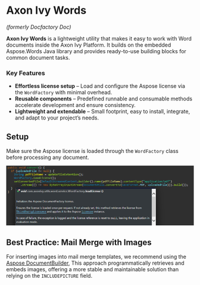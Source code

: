# Axon Ivy Words
*(formerly Docfactory Doc)*

**Axon Ivy Words** is a lightweight utility that makes it easy to work with Word documents inside the Axon Ivy Platform.
It builds on the embedded Aspose.Words Java library and provides ready-to-use building blocks for common document tasks.

### Key Features
- **Effortless license setup** – Load and configure the Aspose license via the `WordFactory` with minimal overhead.
- **Reusable components** – Predefined runnable and consumable methods accelerate development and ensure consistency.
- **Lightweight and extendable** – Small footprint, easy to install, integrate, and adapt to your project’s needs.

## Setup
Make sure the Aspose license is loaded through the `WordFactory` class before processing any document.

![load license](images/load-license.png)

## Best Practice: Mail Merge with Images

For inserting images into mail merge templates, we recommend using the [Aspose DocumentBuilder](https://docs.aspose.com/words/java/insert-picture-in-document/),
This approach programmatically retrieves and embeds images, offering a more stable and maintainable solution than relying on the `INCLUDEPICTURE` field.